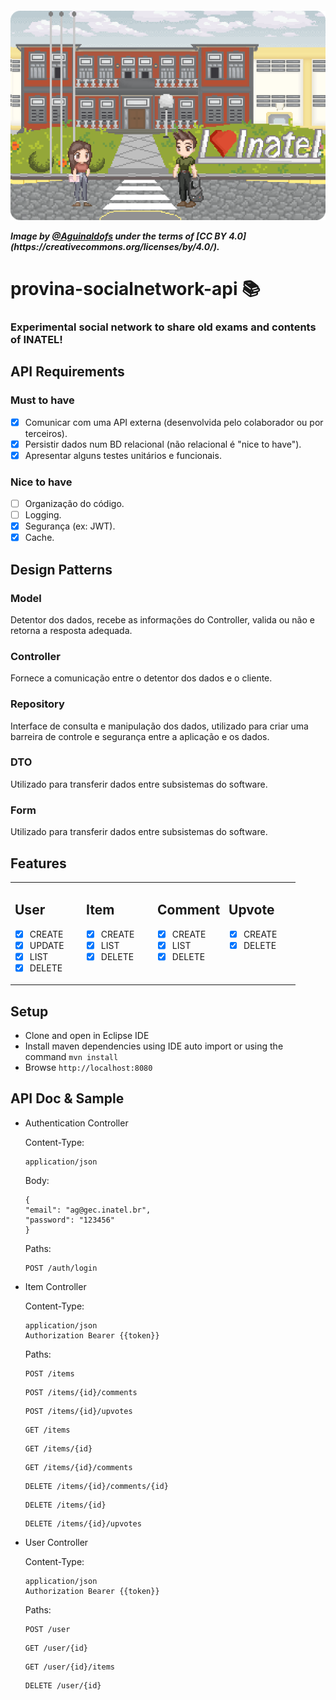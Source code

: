 <h5 align="left">
  <p><img alt="ProvinaBanner" title="#Provina" src="src\main\resources\banner\image.png" /></p>
  <p>Image by <a href= "https://www.instagram.com/agui.nart"/>@Aguinaldofs</a> under the terms of [CC BY 4.0](https://creativecommons.org/licenses/by/4.0/).</p>
</h5>
<h1 align="left">
    provina-socialnetwork-api 📚
</h1>
<h3 align="left">Experimental social network to share old exams and contents of INATEL! 
  </h3>

API Requirements
-----
### Must to have
- [x] Comunicar com uma API externa (desenvolvida pelo colaborador ou por terceiros).
- [x] Persistir dados num BD relacional (não relacional é "nice to have").
- [x] Apresentar alguns testes unitários e funcionais.

### Nice to have
- [ ] Organização do código.
- [ ] Logging.
- [x] Segurança (ex: JWT).
- [x] Cache.

Design Patterns
-----
### Model
Detentor dos dados, recebe as informações do Controller, valida
ou não e retorna a resposta adequada.

### Controller
Fornece a comunicação entre o detentor dos dados e o cliente.

### Repository
Interface de consulta e manipulação dos dados, utilizado para criar uma barreira de controle e segurança entre a aplicação e os dados.

### DTO
Utilizado para transferir dados entre subsistemas do software.

### Form 
Utilizado para transferir dados entre subsistemas do software.

Features
-----

<table border="0" width="100%" 
cellpadding="10">
<tr>
 
<td width="25%" valign="top" border="0">
  
## User
- [x] CREATE
- [x] UPDATE
- [x] LIST
- [x] DELETE

</td>
<td width="25%" valign="top">
  
## Item
- [x] CREATE
- [x] LIST
- [x] DELETE

</td>
<td width="25%" valign="top">
  
## Comment
- [x] CREATE
- [x] LIST
- [x] DELETE

</td>

<td width="25%" valign="top">
  
## Upvote
- [x] CREATE
- [x] DELETE

</td>

</tr>
</table>




Setup
-----
- Clone and open in Eclipse IDE
- Install maven dependencies using IDE auto import or using the command ``mvn install``
- Browse ``http://localhost:8080``
    
API Doc & Sample
----------------

- Authentication Controller
  
    Content-Type:
    ```
    application/json
    ```
    Body:
    ```
    {
    "email": "ag@gec.inatel.br",
    "password": "123456"
    }
    ```
    Paths:
    ```
    POST /auth/login
    ```
- Item Controller

   Content-Type:
   ```
   application/json
   Authorization Bearer {{token}}
   ```
   Paths:
   ```
  POST /items
  ```
   ```
  POST /items/{id}/comments
  ```
   ```
  POST /items/{id}/upvotes
  ```
   ```
  GET /items
  ```
  ```
  GET /items/{id}
  ```
   ```
  GET /items/{id}/comments
  ```
   ```
  DELETE /items/{id}/comments/{id}
  ```
    ```
  DELETE /items/{id}
  ```
  
   ```
  DELETE /items/{id}/upvotes
  ```
 - User Controller
 
   Content-Type:
   ```
   application/json
   Authorization Bearer {{token}}
   ```
    Paths:
    
    ```
    POST /user
    ```
    ```
    GET /user/{id}
    ```
    ```
    GET /user/{id}/items
    ```
    ```
    DELETE /user/{id}
    ```
